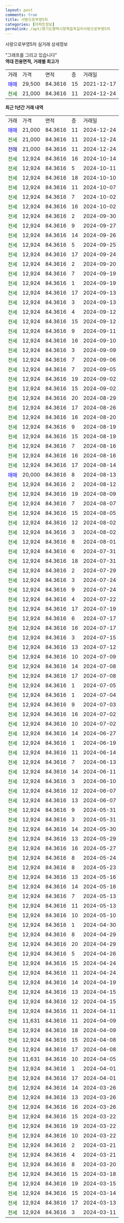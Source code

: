 ```yaml
---
layout: post
comments: true
title: 사랑으로부영5차
categories: [아파트정보]
permalink: /apt/경기도평택시청북읍옥길리사랑으로부영5차
---
```


사랑으로부영5차 실거래 상세정보

<script type="text/javascript">
  google.charts.load('current', {'packages':['line', 'corechart']});
  google.charts.setOnLoadCallback(drawChart);

  function drawChart() {
    var data = new google.visualization.DataTable();
    data.addColumn('date', '거래일');
    data.addColumn('number', "매매");
    data.addColumn('number', "전세");
    data.addColumn('number', "전매");

    data.addRows([[new Date(Date.parse("2024-12-24")), 21000, null, null], [new Date(Date.parse("2024-12-24")), null, 21000, null], [new Date(Date.parse("2024-12-24")), null, null, 21000], [new Date(Date.parse("2024-10-14")), null, 12924, null], [new Date(Date.parse("2024-10-11")), null, 12924, null], [new Date(Date.parse("2024-10-10")), null, 12924, null], [new Date(Date.parse("2024-10-07")), null, 12924, null], [new Date(Date.parse("2024-10-02")), null, 12924, null], [new Date(Date.parse("2024-10-02")), null, 12924, null], [new Date(Date.parse("2024-09-30")), null, 12924, null], [new Date(Date.parse("2024-09-27")), null, 12924, null], [new Date(Date.parse("2024-09-26")), null, 12924, null], [new Date(Date.parse("2024-09-25")), null, 12924, null], [new Date(Date.parse("2024-09-24")), null, 12924, null], [new Date(Date.parse("2024-09-20")), null, 12924, null], [new Date(Date.parse("2024-09-19")), null, 12924, null], [new Date(Date.parse("2024-09-19")), null, 12924, null], [new Date(Date.parse("2024-09-13")), null, 12924, null], [new Date(Date.parse("2024-09-13")), null, 12924, null], [new Date(Date.parse("2024-09-12")), null, 12924, null], [new Date(Date.parse("2024-09-12")), null, 12924, null], [new Date(Date.parse("2024-09-11")), null, 12924, null], [new Date(Date.parse("2024-09-10")), null, 12924, null], [new Date(Date.parse("2024-09-09")), null, 12924, null], [new Date(Date.parse("2024-09-06")), null, 12924, null], [new Date(Date.parse("2024-09-05")), null, 12924, null], [new Date(Date.parse("2024-09-02")), null, 12924, null], [new Date(Date.parse("2024-09-02")), null, 12924, null], [new Date(Date.parse("2024-08-29")), null, 12924, null], [new Date(Date.parse("2024-08-26")), null, 12924, null], [new Date(Date.parse("2024-08-20")), null, 12924, null], [new Date(Date.parse("2024-08-19")), null, 12924, null], [new Date(Date.parse("2024-08-19")), null, 12924, null], [new Date(Date.parse("2024-08-16")), null, 12924, null], [new Date(Date.parse("2024-08-16")), null, 12924, null], [new Date(Date.parse("2024-08-14")), null, 12924, null], [new Date(Date.parse("2024-08-13")), 20000, null, null], [new Date(Date.parse("2024-08-12")), null, 12924, null], [new Date(Date.parse("2024-08-09")), null, 12924, null], [new Date(Date.parse("2024-08-07")), null, 12924, null], [new Date(Date.parse("2024-08-05")), null, 12924, null], [new Date(Date.parse("2024-08-02")), null, 12924, null], [new Date(Date.parse("2024-08-02")), null, 12924, null], [new Date(Date.parse("2024-08-01")), null, 12924, null], [new Date(Date.parse("2024-07-31")), null, 12924, null], [new Date(Date.parse("2024-07-31")), null, 12924, null], [new Date(Date.parse("2024-07-29")), null, 12924, null], [new Date(Date.parse("2024-07-24")), null, 12924, null], [new Date(Date.parse("2024-07-24")), null, 12924, null], [new Date(Date.parse("2024-07-22")), null, 12924, null], [new Date(Date.parse("2024-07-19")), null, 12924, null], [new Date(Date.parse("2024-07-17")), null, 12924, null], [new Date(Date.parse("2024-07-17")), null, 12924, null], [new Date(Date.parse("2024-07-15")), null, 12924, null], [new Date(Date.parse("2024-07-12")), null, 12924, null], [new Date(Date.parse("2024-07-09")), null, 12924, null], [new Date(Date.parse("2024-07-08")), null, 12924, null], [new Date(Date.parse("2024-07-08")), null, 12924, null], [new Date(Date.parse("2024-07-05")), null, 12924, null], [new Date(Date.parse("2024-07-04")), null, 12924, null], [new Date(Date.parse("2024-07-03")), null, 12924, null], [new Date(Date.parse("2024-07-02")), null, 12924, null], [new Date(Date.parse("2024-07-02")), null, 12924, null], [new Date(Date.parse("2024-06-27")), null, 12924, null], [new Date(Date.parse("2024-06-19")), null, 12924, null], [new Date(Date.parse("2024-06-14")), null, 12924, null], [new Date(Date.parse("2024-06-13")), null, 12924, null], [new Date(Date.parse("2024-06-11")), null, 12924, null], [new Date(Date.parse("2024-06-10")), null, 12924, null], [new Date(Date.parse("2024-06-07")), null, 12924, null], [new Date(Date.parse("2024-06-07")), null, 12924, null], [new Date(Date.parse("2024-05-31")), null, 12924, null], [new Date(Date.parse("2024-05-31")), null, 12924, null], [new Date(Date.parse("2024-05-30")), null, 12924, null], [new Date(Date.parse("2024-05-29")), null, 12924, null], [new Date(Date.parse("2024-05-27")), null, 12924, null], [new Date(Date.parse("2024-05-24")), null, 12924, null], [new Date(Date.parse("2024-05-23")), null, 12924, null], [new Date(Date.parse("2024-05-16")), null, 12924, null], [new Date(Date.parse("2024-05-16")), null, 12924, null], [new Date(Date.parse("2024-05-13")), null, 12924, null], [new Date(Date.parse("2024-05-13")), null, 12924, null], [new Date(Date.parse("2024-05-10")), null, 12924, null], [new Date(Date.parse("2024-04-30")), null, 12924, null], [new Date(Date.parse("2024-04-29")), null, 12924, null], [new Date(Date.parse("2024-04-29")), null, 12924, null], [new Date(Date.parse("2024-04-26")), null, 12924, null], [new Date(Date.parse("2024-04-24")), null, 12924, null], [new Date(Date.parse("2024-04-24")), null, 12924, null], [new Date(Date.parse("2024-04-19")), null, 12924, null], [new Date(Date.parse("2024-04-15")), null, 12924, null], [new Date(Date.parse("2024-04-15")), null, 12924, null], [new Date(Date.parse("2024-04-11")), null, 12924, null], [new Date(Date.parse("2024-04-09")), null, 11631, null], [new Date(Date.parse("2024-04-09")), null, 12924, null], [new Date(Date.parse("2024-04-08")), null, 12924, null], [new Date(Date.parse("2024-04-08")), null, 12924, null], [new Date(Date.parse("2024-04-05")), null, 11631, null], [new Date(Date.parse("2024-04-01")), null, 12924, null], [new Date(Date.parse("2024-04-01")), null, 12924, null], [new Date(Date.parse("2024-03-26")), null, 12924, null], [new Date(Date.parse("2024-03-26")), null, 12924, null], [new Date(Date.parse("2024-03-26")), null, 12924, null], [new Date(Date.parse("2024-03-22")), null, 12924, null], [new Date(Date.parse("2024-03-22")), null, 12924, null], [new Date(Date.parse("2024-03-22")), null, 12924, null], [new Date(Date.parse("2024-03-21")), null, 12924, null], [new Date(Date.parse("2024-03-21")), null, 12924, null], [new Date(Date.parse("2024-03-20")), null, 12924, null], [new Date(Date.parse("2024-03-18")), null, 12924, null], [new Date(Date.parse("2024-03-15")), null, 12924, null], [new Date(Date.parse("2024-03-14")), null, 12924, null], [new Date(Date.parse("2024-03-13")), null, 12924, null], [new Date(Date.parse("2024-03-11")), null, 12924, null]]);

    var options = {
      hAxis: {
        format: 'yyyy/MM/dd'
      },    
      lineWidth: 0,
      pointsVisible: true,    
      title: '최근 1년간 유형별 실거래가 분포',
      legend: { position: 'bottom' }
    };

    var formatter = new google.visualization.NumberFormat({pattern:'###,###'} );
    formatter.format(data, 1);
    formatter.format(data, 2);
    
    setTimeout(function() {
        var chart = new google.visualization.LineChart(document.getElementById('columnchart_material'));
        chart.draw(data, (options));
        document.getElementById('loading').style.display = 'none';
    }, 200);
  }
</script>


<div id="loading" style="z-index:20; display: block; margin-left: 0px">"그래프를 그리고 있습니다"</div>
<div id="columnchart_material" style="width: 95%; margin-left: 0px; display: block"></div>
<!-- contents start -->
<b>역대 전용면적, 거래별 최고가</b>
<table class="sortable">
    <tr>
      <td>거래</td>
      <td>가격</td>
      <td>면적</td>
      <td>층</td>
      <td>거래일</td>
    </tr>
        <tr>
          <td><a style="color: blue">매매</a></td>
          <td>29,500</td>
          <td>84.3616</td>
          <td>15</td>
          <td>2021-12-17</td>
        </tr>        
        <tr>
              <td><a style="color: darkgreen">전세</a></td>
              <td>21,000</td>
              <td>84.3616</td>
              <td>11</td>
              <td>2024-12-24</td>
            </tr>        
    
</table>

<b>최근 1년간 거래 내역</b>

<table class="sortable">
    <tr>
      <td>거래</td>
      <td>가격</td>
      <td>면적</td>
      <td>층</td>
      <td>거래일</td>
    </tr>
    <tr>
      <td><a style="color: blue">매매</a></td>
      <td>21,000</td>
      <td>84.3616</td>
      <td>11</td>
      <td>2024-12-24</td>
    </tr>          <tr>
      <td><a style="color: darkgreen">전세</a></td>
      <td>21,000</td>
      <td>84.3616</td>
      <td>11</td>
      <td>2024-12-24</td>
    </tr>          <tr>
      <td><a style="color: darkblue">전매</a></td>
      <td>21,000</td>
      <td>84.3616</td>
      <td>11</td>
      <td>2024-12-24</td>
    </tr>          <tr>
      <td><a style="color: darkgreen">전세</a></td>
      <td>12,924</td>
      <td>84.3616</td>
      <td>16</td>
      <td>2024-10-14</td>
    </tr>          <tr>
      <td><a style="color: darkgreen">전세</a></td>
      <td>12,924</td>
      <td>84.3616</td>
      <td>5</td>
      <td>2024-10-11</td>
    </tr>          <tr>
      <td><a style="color: darkgreen">전세</a></td>
      <td>12,924</td>
      <td>84.3616</td>
      <td>18</td>
      <td>2024-10-10</td>
    </tr>          <tr>
      <td><a style="color: darkgreen">전세</a></td>
      <td>12,924</td>
      <td>84.3616</td>
      <td>11</td>
      <td>2024-10-07</td>
    </tr>          <tr>
      <td><a style="color: darkgreen">전세</a></td>
      <td>12,924</td>
      <td>84.3616</td>
      <td>7</td>
      <td>2024-10-02</td>
    </tr>          <tr>
      <td><a style="color: darkgreen">전세</a></td>
      <td>12,924</td>
      <td>84.3616</td>
      <td>16</td>
      <td>2024-10-02</td>
    </tr>          <tr>
      <td><a style="color: darkgreen">전세</a></td>
      <td>12,924</td>
      <td>84.3616</td>
      <td>2</td>
      <td>2024-09-30</td>
    </tr>          <tr>
      <td><a style="color: darkgreen">전세</a></td>
      <td>12,924</td>
      <td>84.3616</td>
      <td>9</td>
      <td>2024-09-27</td>
    </tr>          <tr>
      <td><a style="color: darkgreen">전세</a></td>
      <td>12,924</td>
      <td>84.3616</td>
      <td>14</td>
      <td>2024-09-26</td>
    </tr>          <tr>
      <td><a style="color: darkgreen">전세</a></td>
      <td>12,924</td>
      <td>84.3616</td>
      <td>5</td>
      <td>2024-09-25</td>
    </tr>          <tr>
      <td><a style="color: darkgreen">전세</a></td>
      <td>12,924</td>
      <td>84.3616</td>
      <td>17</td>
      <td>2024-09-24</td>
    </tr>          <tr>
      <td><a style="color: darkgreen">전세</a></td>
      <td>12,924</td>
      <td>84.3616</td>
      <td>2</td>
      <td>2024-09-20</td>
    </tr>          <tr>
      <td><a style="color: darkgreen">전세</a></td>
      <td>12,924</td>
      <td>84.3616</td>
      <td>7</td>
      <td>2024-09-19</td>
    </tr>          <tr>
      <td><a style="color: darkgreen">전세</a></td>
      <td>12,924</td>
      <td>84.3616</td>
      <td>1</td>
      <td>2024-09-19</td>
    </tr>          <tr>
      <td><a style="color: darkgreen">전세</a></td>
      <td>12,924</td>
      <td>84.3616</td>
      <td>17</td>
      <td>2024-09-13</td>
    </tr>          <tr>
      <td><a style="color: darkgreen">전세</a></td>
      <td>12,924</td>
      <td>84.3616</td>
      <td>3</td>
      <td>2024-09-13</td>
    </tr>          <tr>
      <td><a style="color: darkgreen">전세</a></td>
      <td>12,924</td>
      <td>84.3616</td>
      <td>4</td>
      <td>2024-09-12</td>
    </tr>          <tr>
      <td><a style="color: darkgreen">전세</a></td>
      <td>12,924</td>
      <td>84.3616</td>
      <td>15</td>
      <td>2024-09-12</td>
    </tr>          <tr>
      <td><a style="color: darkgreen">전세</a></td>
      <td>12,924</td>
      <td>84.3616</td>
      <td>9</td>
      <td>2024-09-11</td>
    </tr>          <tr>
      <td><a style="color: darkgreen">전세</a></td>
      <td>12,924</td>
      <td>84.3616</td>
      <td>16</td>
      <td>2024-09-10</td>
    </tr>          <tr>
      <td><a style="color: darkgreen">전세</a></td>
      <td>12,924</td>
      <td>84.3616</td>
      <td>3</td>
      <td>2024-09-09</td>
    </tr>          <tr>
      <td><a style="color: darkgreen">전세</a></td>
      <td>12,924</td>
      <td>84.3616</td>
      <td>7</td>
      <td>2024-09-06</td>
    </tr>          <tr>
      <td><a style="color: darkgreen">전세</a></td>
      <td>12,924</td>
      <td>84.3616</td>
      <td>7</td>
      <td>2024-09-05</td>
    </tr>          <tr>
      <td><a style="color: darkgreen">전세</a></td>
      <td>12,924</td>
      <td>84.3616</td>
      <td>19</td>
      <td>2024-09-02</td>
    </tr>          <tr>
      <td><a style="color: darkgreen">전세</a></td>
      <td>12,924</td>
      <td>84.3616</td>
      <td>15</td>
      <td>2024-09-02</td>
    </tr>          <tr>
      <td><a style="color: darkgreen">전세</a></td>
      <td>12,924</td>
      <td>84.3616</td>
      <td>20</td>
      <td>2024-08-29</td>
    </tr>          <tr>
      <td><a style="color: darkgreen">전세</a></td>
      <td>12,924</td>
      <td>84.3616</td>
      <td>17</td>
      <td>2024-08-26</td>
    </tr>          <tr>
      <td><a style="color: darkgreen">전세</a></td>
      <td>12,924</td>
      <td>84.3616</td>
      <td>16</td>
      <td>2024-08-20</td>
    </tr>          <tr>
      <td><a style="color: darkgreen">전세</a></td>
      <td>12,924</td>
      <td>84.3616</td>
      <td>9</td>
      <td>2024-08-19</td>
    </tr>          <tr>
      <td><a style="color: darkgreen">전세</a></td>
      <td>12,924</td>
      <td>84.3616</td>
      <td>15</td>
      <td>2024-08-19</td>
    </tr>          <tr>
      <td><a style="color: darkgreen">전세</a></td>
      <td>12,924</td>
      <td>84.3616</td>
      <td>7</td>
      <td>2024-08-16</td>
    </tr>          <tr>
      <td><a style="color: darkgreen">전세</a></td>
      <td>12,924</td>
      <td>84.3616</td>
      <td>16</td>
      <td>2024-08-16</td>
    </tr>          <tr>
      <td><a style="color: darkgreen">전세</a></td>
      <td>12,924</td>
      <td>84.3616</td>
      <td>17</td>
      <td>2024-08-14</td>
    </tr>          <tr>
      <td><a style="color: blue">매매</a></td>
      <td>20,000</td>
      <td>84.3616</td>
      <td>8</td>
      <td>2024-08-13</td>
    </tr>          <tr>
      <td><a style="color: darkgreen">전세</a></td>
      <td>12,924</td>
      <td>84.3616</td>
      <td>2</td>
      <td>2024-08-12</td>
    </tr>          <tr>
      <td><a style="color: darkgreen">전세</a></td>
      <td>12,924</td>
      <td>84.3616</td>
      <td>19</td>
      <td>2024-08-09</td>
    </tr>          <tr>
      <td><a style="color: darkgreen">전세</a></td>
      <td>12,924</td>
      <td>84.3616</td>
      <td>7</td>
      <td>2024-08-07</td>
    </tr>          <tr>
      <td><a style="color: darkgreen">전세</a></td>
      <td>12,924</td>
      <td>84.3616</td>
      <td>15</td>
      <td>2024-08-05</td>
    </tr>          <tr>
      <td><a style="color: darkgreen">전세</a></td>
      <td>12,924</td>
      <td>84.3616</td>
      <td>12</td>
      <td>2024-08-02</td>
    </tr>          <tr>
      <td><a style="color: darkgreen">전세</a></td>
      <td>12,924</td>
      <td>84.3616</td>
      <td>3</td>
      <td>2024-08-02</td>
    </tr>          <tr>
      <td><a style="color: darkgreen">전세</a></td>
      <td>12,924</td>
      <td>84.3616</td>
      <td>8</td>
      <td>2024-08-01</td>
    </tr>          <tr>
      <td><a style="color: darkgreen">전세</a></td>
      <td>12,924</td>
      <td>84.3616</td>
      <td>6</td>
      <td>2024-07-31</td>
    </tr>          <tr>
      <td><a style="color: darkgreen">전세</a></td>
      <td>12,924</td>
      <td>84.3616</td>
      <td>18</td>
      <td>2024-07-31</td>
    </tr>          <tr>
      <td><a style="color: darkgreen">전세</a></td>
      <td>12,924</td>
      <td>84.3616</td>
      <td>2</td>
      <td>2024-07-29</td>
    </tr>          <tr>
      <td><a style="color: darkgreen">전세</a></td>
      <td>12,924</td>
      <td>84.3616</td>
      <td>3</td>
      <td>2024-07-24</td>
    </tr>          <tr>
      <td><a style="color: darkgreen">전세</a></td>
      <td>12,924</td>
      <td>84.3616</td>
      <td>9</td>
      <td>2024-07-24</td>
    </tr>          <tr>
      <td><a style="color: darkgreen">전세</a></td>
      <td>12,924</td>
      <td>84.3616</td>
      <td>4</td>
      <td>2024-07-22</td>
    </tr>          <tr>
      <td><a style="color: darkgreen">전세</a></td>
      <td>12,924</td>
      <td>84.3616</td>
      <td>17</td>
      <td>2024-07-19</td>
    </tr>          <tr>
      <td><a style="color: darkgreen">전세</a></td>
      <td>12,924</td>
      <td>84.3616</td>
      <td>6</td>
      <td>2024-07-17</td>
    </tr>          <tr>
      <td><a style="color: darkgreen">전세</a></td>
      <td>12,924</td>
      <td>84.3616</td>
      <td>16</td>
      <td>2024-07-17</td>
    </tr>          <tr>
      <td><a style="color: darkgreen">전세</a></td>
      <td>12,924</td>
      <td>84.3616</td>
      <td>3</td>
      <td>2024-07-15</td>
    </tr>          <tr>
      <td><a style="color: darkgreen">전세</a></td>
      <td>12,924</td>
      <td>84.3616</td>
      <td>13</td>
      <td>2024-07-12</td>
    </tr>          <tr>
      <td><a style="color: darkgreen">전세</a></td>
      <td>12,924</td>
      <td>84.3616</td>
      <td>10</td>
      <td>2024-07-09</td>
    </tr>          <tr>
      <td><a style="color: darkgreen">전세</a></td>
      <td>12,924</td>
      <td>84.3616</td>
      <td>14</td>
      <td>2024-07-08</td>
    </tr>          <tr>
      <td><a style="color: darkgreen">전세</a></td>
      <td>12,924</td>
      <td>84.3616</td>
      <td>17</td>
      <td>2024-07-08</td>
    </tr>          <tr>
      <td><a style="color: darkgreen">전세</a></td>
      <td>12,924</td>
      <td>84.3616</td>
      <td>1</td>
      <td>2024-07-05</td>
    </tr>          <tr>
      <td><a style="color: darkgreen">전세</a></td>
      <td>12,924</td>
      <td>84.3616</td>
      <td>1</td>
      <td>2024-07-04</td>
    </tr>          <tr>
      <td><a style="color: darkgreen">전세</a></td>
      <td>12,924</td>
      <td>84.3616</td>
      <td>9</td>
      <td>2024-07-03</td>
    </tr>          <tr>
      <td><a style="color: darkgreen">전세</a></td>
      <td>12,924</td>
      <td>84.3616</td>
      <td>16</td>
      <td>2024-07-02</td>
    </tr>          <tr>
      <td><a style="color: darkgreen">전세</a></td>
      <td>12,924</td>
      <td>84.3616</td>
      <td>10</td>
      <td>2024-07-02</td>
    </tr>          <tr>
      <td><a style="color: darkgreen">전세</a></td>
      <td>12,924</td>
      <td>84.3616</td>
      <td>14</td>
      <td>2024-06-27</td>
    </tr>          <tr>
      <td><a style="color: darkgreen">전세</a></td>
      <td>12,924</td>
      <td>84.3616</td>
      <td>1</td>
      <td>2024-06-19</td>
    </tr>          <tr>
      <td><a style="color: darkgreen">전세</a></td>
      <td>12,924</td>
      <td>84.3616</td>
      <td>11</td>
      <td>2024-06-14</td>
    </tr>          <tr>
      <td><a style="color: darkgreen">전세</a></td>
      <td>12,924</td>
      <td>84.3616</td>
      <td>7</td>
      <td>2024-06-13</td>
    </tr>          <tr>
      <td><a style="color: darkgreen">전세</a></td>
      <td>12,924</td>
      <td>84.3616</td>
      <td>14</td>
      <td>2024-06-11</td>
    </tr>          <tr>
      <td><a style="color: darkgreen">전세</a></td>
      <td>12,924</td>
      <td>84.3616</td>
      <td>3</td>
      <td>2024-06-10</td>
    </tr>          <tr>
      <td><a style="color: darkgreen">전세</a></td>
      <td>12,924</td>
      <td>84.3616</td>
      <td>12</td>
      <td>2024-06-07</td>
    </tr>          <tr>
      <td><a style="color: darkgreen">전세</a></td>
      <td>12,924</td>
      <td>84.3616</td>
      <td>13</td>
      <td>2024-06-07</td>
    </tr>          <tr>
      <td><a style="color: darkgreen">전세</a></td>
      <td>12,924</td>
      <td>84.3616</td>
      <td>9</td>
      <td>2024-05-31</td>
    </tr>          <tr>
      <td><a style="color: darkgreen">전세</a></td>
      <td>12,924</td>
      <td>84.3616</td>
      <td>3</td>
      <td>2024-05-31</td>
    </tr>          <tr>
      <td><a style="color: darkgreen">전세</a></td>
      <td>12,924</td>
      <td>84.3616</td>
      <td>14</td>
      <td>2024-05-30</td>
    </tr>          <tr>
      <td><a style="color: darkgreen">전세</a></td>
      <td>12,924</td>
      <td>84.3616</td>
      <td>13</td>
      <td>2024-05-29</td>
    </tr>          <tr>
      <td><a style="color: darkgreen">전세</a></td>
      <td>12,924</td>
      <td>84.3616</td>
      <td>16</td>
      <td>2024-05-27</td>
    </tr>          <tr>
      <td><a style="color: darkgreen">전세</a></td>
      <td>12,924</td>
      <td>84.3616</td>
      <td>8</td>
      <td>2024-05-24</td>
    </tr>          <tr>
      <td><a style="color: darkgreen">전세</a></td>
      <td>12,924</td>
      <td>84.3616</td>
      <td>8</td>
      <td>2024-05-23</td>
    </tr>          <tr>
      <td><a style="color: darkgreen">전세</a></td>
      <td>12,924</td>
      <td>84.3616</td>
      <td>13</td>
      <td>2024-05-16</td>
    </tr>          <tr>
      <td><a style="color: darkgreen">전세</a></td>
      <td>12,924</td>
      <td>84.3616</td>
      <td>14</td>
      <td>2024-05-16</td>
    </tr>          <tr>
      <td><a style="color: darkgreen">전세</a></td>
      <td>12,924</td>
      <td>84.3616</td>
      <td>7</td>
      <td>2024-05-13</td>
    </tr>          <tr>
      <td><a style="color: darkgreen">전세</a></td>
      <td>12,924</td>
      <td>84.3616</td>
      <td>11</td>
      <td>2024-05-13</td>
    </tr>          <tr>
      <td><a style="color: darkgreen">전세</a></td>
      <td>12,924</td>
      <td>84.3616</td>
      <td>10</td>
      <td>2024-05-10</td>
    </tr>          <tr>
      <td><a style="color: darkgreen">전세</a></td>
      <td>12,924</td>
      <td>84.3616</td>
      <td>1</td>
      <td>2024-04-30</td>
    </tr>          <tr>
      <td><a style="color: darkgreen">전세</a></td>
      <td>12,924</td>
      <td>84.3616</td>
      <td>8</td>
      <td>2024-04-29</td>
    </tr>          <tr>
      <td><a style="color: darkgreen">전세</a></td>
      <td>12,924</td>
      <td>84.3616</td>
      <td>20</td>
      <td>2024-04-29</td>
    </tr>          <tr>
      <td><a style="color: darkgreen">전세</a></td>
      <td>12,924</td>
      <td>84.3616</td>
      <td>5</td>
      <td>2024-04-26</td>
    </tr>          <tr>
      <td><a style="color: darkgreen">전세</a></td>
      <td>12,924</td>
      <td>84.3616</td>
      <td>15</td>
      <td>2024-04-24</td>
    </tr>          <tr>
      <td><a style="color: darkgreen">전세</a></td>
      <td>12,924</td>
      <td>84.3616</td>
      <td>11</td>
      <td>2024-04-24</td>
    </tr>          <tr>
      <td><a style="color: darkgreen">전세</a></td>
      <td>12,924</td>
      <td>84.3616</td>
      <td>14</td>
      <td>2024-04-19</td>
    </tr>          <tr>
      <td><a style="color: darkgreen">전세</a></td>
      <td>12,924</td>
      <td>84.3616</td>
      <td>13</td>
      <td>2024-04-15</td>
    </tr>          <tr>
      <td><a style="color: darkgreen">전세</a></td>
      <td>12,924</td>
      <td>84.3616</td>
      <td>12</td>
      <td>2024-04-15</td>
    </tr>          <tr>
      <td><a style="color: darkgreen">전세</a></td>
      <td>12,924</td>
      <td>84.3616</td>
      <td>11</td>
      <td>2024-04-11</td>
    </tr>          <tr>
      <td><a style="color: darkgreen">전세</a></td>
      <td>11,631</td>
      <td>84.3616</td>
      <td>11</td>
      <td>2024-04-09</td>
    </tr>          <tr>
      <td><a style="color: darkgreen">전세</a></td>
      <td>12,924</td>
      <td>84.3616</td>
      <td>18</td>
      <td>2024-04-09</td>
    </tr>          <tr>
      <td><a style="color: darkgreen">전세</a></td>
      <td>12,924</td>
      <td>84.3616</td>
      <td>15</td>
      <td>2024-04-08</td>
    </tr>          <tr>
      <td><a style="color: darkgreen">전세</a></td>
      <td>12,924</td>
      <td>84.3616</td>
      <td>17</td>
      <td>2024-04-08</td>
    </tr>          <tr>
      <td><a style="color: darkgreen">전세</a></td>
      <td>11,631</td>
      <td>84.3616</td>
      <td>10</td>
      <td>2024-04-05</td>
    </tr>          <tr>
      <td><a style="color: darkgreen">전세</a></td>
      <td>12,924</td>
      <td>84.3616</td>
      <td>1</td>
      <td>2024-04-01</td>
    </tr>          <tr>
      <td><a style="color: darkgreen">전세</a></td>
      <td>12,924</td>
      <td>84.3616</td>
      <td>17</td>
      <td>2024-04-01</td>
    </tr>          <tr>
      <td><a style="color: darkgreen">전세</a></td>
      <td>12,924</td>
      <td>84.3616</td>
      <td>14</td>
      <td>2024-03-26</td>
    </tr>          <tr>
      <td><a style="color: darkgreen">전세</a></td>
      <td>12,924</td>
      <td>84.3616</td>
      <td>13</td>
      <td>2024-03-26</td>
    </tr>          <tr>
      <td><a style="color: darkgreen">전세</a></td>
      <td>12,924</td>
      <td>84.3616</td>
      <td>16</td>
      <td>2024-03-26</td>
    </tr>          <tr>
      <td><a style="color: darkgreen">전세</a></td>
      <td>12,924</td>
      <td>84.3616</td>
      <td>15</td>
      <td>2024-03-22</td>
    </tr>          <tr>
      <td><a style="color: darkgreen">전세</a></td>
      <td>12,924</td>
      <td>84.3616</td>
      <td>19</td>
      <td>2024-03-22</td>
    </tr>          <tr>
      <td><a style="color: darkgreen">전세</a></td>
      <td>12,924</td>
      <td>84.3616</td>
      <td>10</td>
      <td>2024-03-22</td>
    </tr>          <tr>
      <td><a style="color: darkgreen">전세</a></td>
      <td>12,924</td>
      <td>84.3616</td>
      <td>2</td>
      <td>2024-03-21</td>
    </tr>          <tr>
      <td><a style="color: darkgreen">전세</a></td>
      <td>12,924</td>
      <td>84.3616</td>
      <td>4</td>
      <td>2024-03-21</td>
    </tr>          <tr>
      <td><a style="color: darkgreen">전세</a></td>
      <td>12,924</td>
      <td>84.3616</td>
      <td>8</td>
      <td>2024-03-20</td>
    </tr>          <tr>
      <td><a style="color: darkgreen">전세</a></td>
      <td>12,924</td>
      <td>84.3616</td>
      <td>15</td>
      <td>2024-03-18</td>
    </tr>          <tr>
      <td><a style="color: darkgreen">전세</a></td>
      <td>12,924</td>
      <td>84.3616</td>
      <td>19</td>
      <td>2024-03-15</td>
    </tr>          <tr>
      <td><a style="color: darkgreen">전세</a></td>
      <td>12,924</td>
      <td>84.3616</td>
      <td>15</td>
      <td>2024-03-14</td>
    </tr>          <tr>
      <td><a style="color: darkgreen">전세</a></td>
      <td>12,924</td>
      <td>84.3616</td>
      <td>17</td>
      <td>2024-03-13</td>
    </tr>          <tr>
      <td><a style="color: darkgreen">전세</a></td>
      <td>12,924</td>
      <td>84.3616</td>
      <td>3</td>
      <td>2024-03-11</td>
    </tr>      </table>
<!-- contents end -->    

